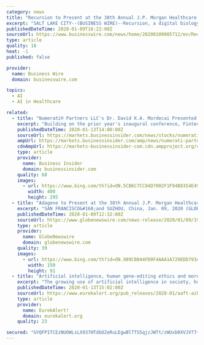 ```yaml
---
category: news
title: "Recursion to Present at the 38th Annual J.P. Morgan Healthcare Conference"
excerpt: "SALT LAKE CITY--(BUSINESS WIRE)--Recursion, a digital biology company industrializing drug discovery, will present a company update at the 38th Annual J.P. Morgan Healthcare Conference in San Francisco ... Recursion does this by combining automation, artificial intelligence, machine learning, in vivo validation capabilities and a highly cross ..."
publishedDateTime: 2020-01-09T16:22:00Z
sourceUrl: https://www.businesswire.com/news/home/20200109005712/en/Recursion-Present-38th-Annual-J.P.-Morgan-Healthcare
type: article
quality: 18
heat: -1
published: false

provider:
  name: Business Wire
  domain: businesswire.com

topics:
  - AI
  - AI in Healthcare

related:
  - title: "Numerati® Partners LLC's Dr. David K.A. Mordecai Presented at the CFTC's Second Annual Fintech Forward Conference"
    excerpt: "Building on the prior year's inaugural conference, Fintech Forward delved deeper into the current issues and trends related ... He opened his remarks discussing the use of explainability within AI, \"as a scientist, a technologist, an engineer, a mathematical statistician, I don't think explainability is the right term but rather the statistical ..."
    publishedDateTime: 2020-01-13T14:00:00Z
    sourceUrl: https://markets.businessinsider.com/news/stocks/numerati-partners-llc-s-dr-david-k-a-mordecai-presented-at-the-cftc-s-second-annual-fintech-forward-conference-1028813030
    ampUrl: https://markets.businessinsider.com/amp/news/numerati-partners-llc-s-dr-david-k-a-mordecai-presented-at-the-cftc-s-second-annual-fintech-forward-conference-1028813030
    cdnAmpUrl: https://markets-businessinsider-com.cdn.ampproject.org/c/s/markets.businessinsider.com/amp/news/numerati-partners-llc-s-dr-david-k-a-mordecai-presented-at-the-cftc-s-second-annual-fintech-forward-conference-1028813030
    type: article
    provider:
      name: Business Insider
      domain: businessinsider.com
    quality: 68
    images:
      - url: https://www.bing.com/th?id=ON.5CB6C7CC84D7002F1F94B8354E490701
        width: 400
        height: 295
  - title: "Adagene to Present at the 38th Annual J.P. Morgan Healthcare Conference"
    excerpt: "SAN FRANCISCO&#160;and SUZHOU, China, Jan. 09, 2020 (GLOBE NEWSWIRE) -- Adagene, Inc., a clinical-stage, leading-edge oncology immunotherapy"
    publishedDateTime: 2020-01-09T12:32:00Z
    sourceUrl: https://www.globenewswire.com/news-release/2020/01/09/1968354/0/en/Adagene-to-Present-at-the-38th-Annual-J-P-Morgan-Healthcare-Conference.html
    type: article
    provider:
      name: GlobeNewswire
      domain: globenewswire.com
    quality: 39
    images:
      - url: https://www.bing.com/th?id=ON.989CB844FD0F4AAA1A729EDD793AE4DA
        width: 150
        height: 91
  - title: "Artificial intelligence, human gene-editing ethics and more at the AAAS Annual Meeting in Seattle"
    excerpt: "The growing use of artificial intelligence in society, how math can help address political gerrymandering ... AAAS -- publisher of the journals Science, Science Advances, Science Translational Medicine, Science Signaling, Science Robotics, and Science Immunology--anticipates up to 10,000 attendees at the conference. The theme of this year's ..."
    publishedDateTime: 2020-01-13T15:02:00Z
    sourceUrl: https://www.eurekalert.org/pub_releases/2020-01/aaft-aih011320.php
    type: article
    provider:
      name: EurekAlert!
      domain: eurekalert.org
    quality: 23

secured: "GYQFP1TCEzNUOWLsLX937HTdbOZeRuLEgwBlTTS5qjzJWTt/zWUxb0XVJV77+nki+uhie2gA6NhIpNgKtDzSxJsr/qAdK6/MT6mptzMgx0Pa7aqzZ8EwKB6Jn3Z86fVPfa/UrxE3hrXf7znMEU3za+JkY0+TDC75MVTBwFuLSJhLZgrWb+KiL8GqI8Tp5Z7bo6GSIiZA8glejk62qLfUkw7UB13tUzBvYIfNlrsSyDFdq/v1PGHwo5sJfkwpQxdKBR6EX8y+vX8a66xKgr7Jvw==;mP5iiEhwx26BJNUsyeTWEQ=="
---
```


